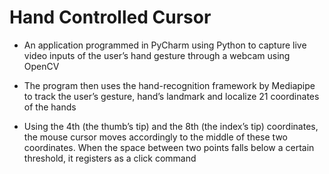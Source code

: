 # Hand Controlled Cursor
- An application programmed in PyCharm using Python to capture live video inputs of the user’s hand gesture through a webcam using OpenCV 

- The program then uses the hand-recognition framework by Mediapipe to track the user’s gesture, hand’s landmark and localize 21 coordinates of the hands

- Using the 4th (the thumb’s tip) and the 8th (the index’s tip) coordinates, the mouse cursor moves accordingly to the middle of these two coordinates. When the space between two points falls below a certain threshold, it registers as a click command
